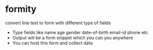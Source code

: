 # formity
convert line text to form with different type of fields

- Type fields like name age gender date-of-birth email-id phone etc
- Output will be a form snippet which you can you anywhere
- You can host this form and collect data
